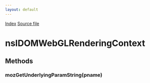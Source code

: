 ```yaml
---
layout: default
---
```

<div id='links'><a href="../index.html">Index</a>
<a href="http://dxr.mozilla.org/mozilla-central/source/dom/interfaces/canvas/nsIDOMWebGLRenderingContext.idl">Source file</a>
</div>

# nsIDOMWebGLRenderingContext #

## Methods ##

### mozGetUnderlyingParamString(pname) ###
